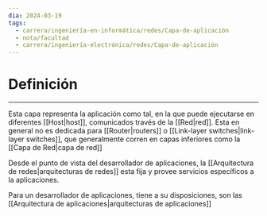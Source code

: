 ```yaml
---
dia: 2024-03-19
tags:
  - carrera/ingeniería-en-informática/redes/Capa-de-aplicación
  - nota/facultad
  - carrera/ingeniería-electrónica/redes/Capa-de-aplicación
---
```

# Definición
---
Esta capa representa la aplicación como tal, en la que puede ejecutarse en diferentes [[Host|host]], comunicados través de la [[Red|red]]. Esta en general no es dedicada para [[Router|routers]] o [[Link-layer switches|link-layer switches]], que generalmente corren en capas inferiores como la [[Capa de Red|capa de red]]

Desde el punto de vista del desarrollador de aplicaciones, la [[Arquitectura de redes|arquitecturas de redes]] esta fija y provee servicios específicos a la aplicaciones.

Para un desarrollador de aplicaciones, tiene a su disposiciones, son las [[Arquitectura de aplicaciones|arquitecturas de aplicaciones]]



